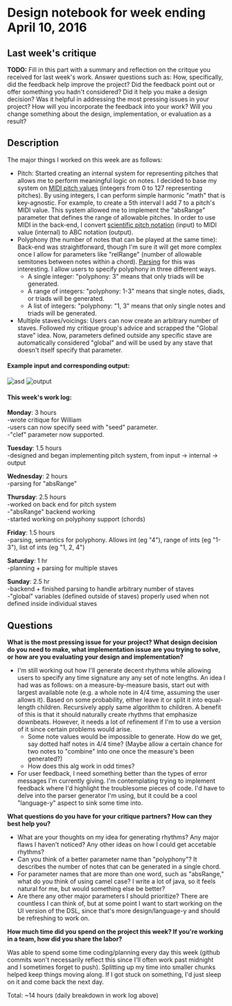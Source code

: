 # Design notebook for week ending April 10, 2016

## Last week's critique

**TODO:** Fill in this part with a summary and reflection on the critque you
received for last week's work. Answer questions such as:  How, specifically, did
the feedback help improve the project? Did the feedback point out or offer
something you hadn't considered? Did it help you make a design decision? Was it 
helpful in addressing the most pressing issues in your project? How will you
incorporate the feedback into your work? Will you change something about the 
design, implementation, or evaluation as a result?



## Description

The major things I worked on this week are as follows:
- Pitch: Started creating an internal system for representing pitches that allows me to perform meaningful logic on notes.  I decided to base my system on [MIDI pitch values](http://www.electronics.dit.ie/staff/tscarff/Music_technology/midi/midi_note_numbers_for_octaves.htm) (integers from 0 to 127 representing pitches).  By using integers, I can perform simple harmonic "math" that is key-agnostic.  For example, to create a 5th interval I add 7 to a pitch's MIDI value.  This system allowed me to implement the "absRange" parameter that defines the range of allowable pitches.  In order to use MIDI in the back-end, I convert [scientific pitch notation](https://en.wikipedia.org/wiki/Scientific_pitch_notation) (input) to MIDI value (internal) to ABC notation (output).
- Polyphony (the number of notes that can be played at the same time): Back-end was straightforward, though I'm sure it will get more complex once I allow for parameters like "relRange" (number of allowable semitones between notes within a chord).  [Parsing](https://github.com/milohan/sheet-music-gen/blob/master/parserGrammar.js) for this was interesting.  I allow users to specify polyphony in three different ways.
	- A single integer: "polyphony: 3" means that only triads will be generated.
	- A range of integers: "polyphony: 1-3" means that single notes, diads, or triads will be generated.
	- A list of integers: "polyphony: "1, 3" means that only single notes and triads will be generated.
- Multiple staves/voicings: Users can now create an arbitrary number of staves.  Followed my critique group's advice and scrapped the "Global stave" idea.  Now, parameters defined outside any specific stave are automatically considered "global" and will be used by any stave that doesn't itself specify that parameter.

#### Example input and corresponding output:

![asd](https://raw.githubusercontent.com/milohan/project-notebook/master/images/4-10_input.png)
![output](https://raw.githubusercontent.com/milohan/project-notebook/master/images/4-10_output.png)

####  This week's work log:

**Monday**: 3 hours  
-wrote critique for William  
-users can now specify seed with "seed" parameter.  
-"clef" parameter now supported.

**Tuesday**: 1.5 hours  
-designed and began implementing pitch system, from input -> internal -> output

**Wednesday**: 2 hours  
-parsing for "absRange"

**Thursday**: 2.5 hours  
-worked on back end for pitch system  
-"absRange" backend working  
-started working on polyphony support (chords)

**Friday**: 1.5 hours  
-parsing, semantics for polyphony.  Allows int (eg "4"), range of ints (eg "1-3"), list of ints (eg "1, 2, 4")

**Saturday**: 1 hr  
-planning + parsing for multiple staves

**Sunday**: 2.5 hr  
-backend + finished parsing to handle arbitrary number of staves  
-"global" variables (defined outside of staves) properly used when not defined inside individual staves

## Questions

**What is the most pressing issue for your project? What design decision do
you need to make, what implementation issue are you trying to solve, or how
are you evaluating your design and implementation?**

- I'm still working out how I'll generate decent rhythms while allowing users to specify any time signature any any set of note lengths.  An idea I had was as follows: on a measure-by-measure basis, start out with largest available note (e.g. a whole note in 4/4 time, assuming the user allows it).  Based on some probability, either leave it or split it into equal-length children.  Recursively apply same algorithm to children.  A benefit of this is that it should naturally create rhythms that emphasize downbeats.  However, it needs a lot of refinement if I'm to use a version of it since certain problems would arise.  
	- Some note values would be impossible to generate.  How do we get, say dotted half notes in 4/4 time?  (Maybe allow a certain chance for two notes to "combine" into one once the measure's been generated?) 
	- How does this alg work in odd times?
- For user feedback, I need something better than the types of error messages I'm currently giving.  I'm contemplating trying to implement feedback where I'd highlight the troublesome pieces of code.  I'd have to delve into the parser generator I'm using, but it could be a cool "language-y" aspect to sink some time into.

**What questions do you have for your critique partners? How can they best help
you?**

- What are your thoughts on my idea for generating rhythms?  Any major flaws I haven't noticed?  Any other ideas on how I could get accetable rhythms?
- Can you think of a better parameter name than "polyphony"?  It describes the number of notes that can be generated in a single chord.
- For parameter names that are more than one word, such as "absRange," what do you think of using camel case?  I write a lot of java, so it feels natural for me, but would something else be better?
- Are there any other major parameters I should prioritize?  There are countless I can think of, but at some point I want to start working on the UI version of the DSL, since that's more design/language-y and should be refreshing to work on.

**How much time did you spend on the project this week? If you're working in a
team, how did you share the labor?**

Was able to spend some time coding/planning every day this week (github commits won't necessarily reflect this since I'll often work past midnight and I sometimes forget to push).  Splitting up my time into smaller chunks helped keep things moving along.  If I got stuck on something, I'd just sleep on it and come back the next day.

Total: ~14 hours (daily breakdown in work log above)